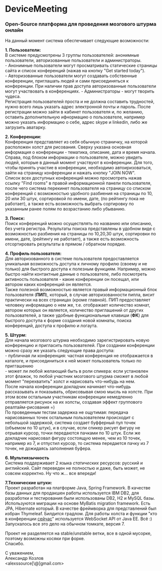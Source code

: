 <h1>DeviceMeeting</h1>
<h3>Open-Source платформа для проведения мозгового штурма онлайн</h3>
<p>
    На данный момент система обеспечивает следующие возможности:
    <p>
        <strong>1. Пользователи:</strong><br />
        В системе предусмотрены 3 группы пользователей: анонимные пользователи, авторизованные пользователи и администраторы.<br />
        - Анонимные пользователи могут просматривать статические страницы сайта и список конференций (нажав на кнопку "Get started today").<br />
        - Авторизованные пользователи могут создавать собственные конференции, приглашать людей и сами присоединяться к конференции.
        При наличии прав доступа авторизованные пользователи могут участвовать в конференциях.
        - Администраторы - могут творить чудеса.<br />
        Регистрация пользователей проста и не должна составить трудностей, нужно всего лишь указать адрес электронной почты и пароль.
        После регистрации можно зайти в кабинет пользователя и, по желанию, оставить дополнительную ифнормацию о пользователе, например
        можно указать информацию о себе, адрес skype и linkedin, либо же загрузить аватарку.<br />
    </p>
    <p>
        <strong>2. Конференции:</strong><br />
        Конференция представляет из себя обычную страничку, на которой расположен холст для рисования. Сверху указана основная информация о
        конференции - тематика, описание, дата и время начала. Справа, под блоком информации о пользователе, можно увидеть людей, которые
        в данный момент участвуют в конференции. Для того, чтобы принять участие в конференции, необходимо автоиризоваться, зайти на страницу
        конференции и нажать кнопку "JOIN NOW".<br />
        Список всех доступных конференций можно просмотреть нажав ссылку "Find rooms" в правой информационной панели пользователя, после чего
        система перекинет пользователя на страницу со списком конференций с возможностью удобного разбиения на страницы по 10, 20 или 30 штук,
        сортировкой по имени, дате, (по рейтингу пока не работает), а также есть возможность выбрать сортировку по указанным ранее полям по
        возрастанию либо убыванию.
    </p>
    <p>
        <strong>3. Поиск:</strong><br />
        Поиск конференций можно осуществлять по названию или описанию, без учета регистра. Результаты поиска представлены в удобном виде с
        возможностью разбиения на страницы по 10,20,30 штук, сортировки по имени, дате, (рейтингу не работает), а также есть возможность
        отсортировать результаты в прямом / обратном порядке.
    </p>
    <p>
        <strong>4. Профиль пользователя:</strong><br />
        Для авторизованного в системе пользователя предоставляется уникальная возможность доступа к личному профилю (своему и не только)
        для быстрого доступа к полезным функциям. Например, можно быстро найти контактные данные о пользователе, либо посмотреть активность
        пользователя - какие конференции он посещал, или автором каких конференций он является.<br />
        Также полезной возможностью является правый информационный блок пользователя (<b>ПИП</b>), который, в случае авторизованности пипла, висит практически
        на всех страницах (кроме главной). ПИП предоставляет человеку информацию о нем же, т.е. отображает количество комнат, автором которых
        он является, количество приглашений от других пользователей, а также удобные функциональные клавиши (<b>ФК</b>) для быстрого доступа
        к форме создания новой комнаты, поиска конференций, доступа к профилю и логаута.
    </p>
    <p>
        <strong>5. Штурм:</strong><br />
        Для начала мозгового штурма необходимо зарегистрировать новую конференцию и пригласить пользователей. При создании конференции можно
        сразу же указать следующие права доступа: <br />
        - публичная ли конференция: частная конференция не отображается в каталоге, и присоединиться к ней может пользователь только по приггашению<br />
        - может ли любой желающий быть в роли спикера: если установлен этот флажок, то любой участник мозгового штурма сможет в любой момент
        "перехватить" холст и нарисовать что-нибудь на нем.<br />
        После начала конференции докладчик начинает что-нибудь рассказывать и показывать, обрисовывая смою мысль на холсте. При этом всем остальным
        участникам конференции немедленно отправляется рисунок на их холсты, создавая эффект группового реалтайм-рисования =)<br />
        По проведенным тестам задержка не ощутимая: передача нарисованных точек остальным пользователем происходит с небольшой задержкой,
        система создает буфферный пул точек (объемом по 10 штук), и в случае, если спикер рисует фигуру не отрывая курсор, точки передаются
        пачками по 10 штук. Если же докладчик нарисовал фигуру состоящую менее, чем из 10 точек, например из 7, и отпустил курсор, то система
        передается пачку из 7 точек, не дожидаясь заполнения буфера.
    </p>
    <p>
        <strong>6. Мультиязычность</strong><br />
        Система поддерживает 2 языка <i>статических</i> ресурсов: русский и английский. Сайт переведен не полностью и даже, быть может, не совсем
        корректно. Ну что ж... все впереди!
    </p>
</p>
<p>
    <strong>7.Технические штуки:</strong><br />
    Проект разработан на платформе Java, Spring Framework. В качестве базы данных для продакшен работы используется IBM DB2, для разработки и
    тестирования были использованы DB2, H2 и MySQL базы. Используются миграции на основе MyBatis migration framework. Есть JPA, Hibernate который.
    В качестве фреймворка для представлений был избран Thymeleaf. Билдится градлом. Для работы холста и функции "кто в конференции <u>сейчас</u>"
    используется WebSocket API от Java EE. Всё :)<br />
    Запускалось все это дело на обычном томкате, версия 7.
</p>
<p>
    Проект не разделяется на stable/unstable ветки, все в одной мусорке, поэтому возможны косяки при форке.<br />
    Спасибо.
</p>
<p>
    С уважением,<br />
    Александр Козлов<br />
    &lt;alexssource[\@]gmail.com&gt;
</p>